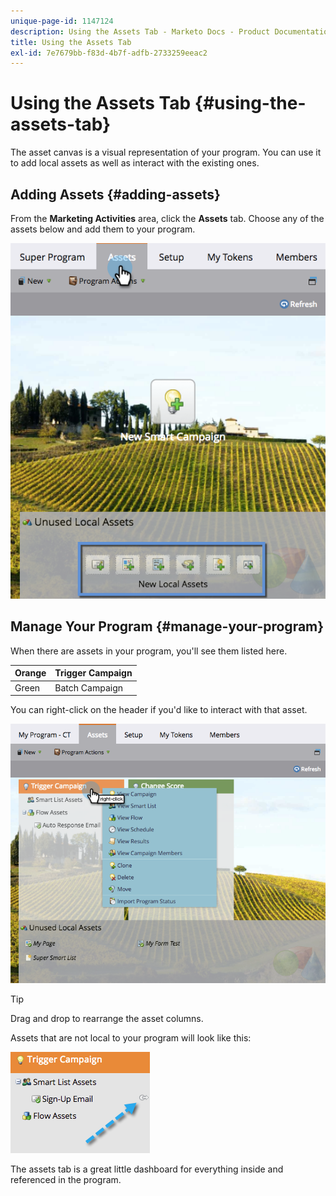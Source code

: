 ```yaml
---
unique-page-id: 1147124
description: Using the Assets Tab - Marketo Docs - Product Documentation
title: Using the Assets Tab
exl-id: 7e7679bb-f83d-4b7f-adfb-2733259eeac2
---
```

# Using the Assets Tab {#using-the-assets-tab}

The asset canvas is a visual representation of your program. You can use it to add local assets as well as interact with the existing ones.

## Adding Assets {#adding-assets}

From the **Marketing Activities** area, click the **Assets** tab. Choose any of the assets below and add them to your program.

![](assets/programassets.png)

## Manage Your Program  {#manage-your-program}

When there are assets in your program, you'll see them listed here.

| Orange |Trigger Campaign |
|---|---|
| Green |Batch Campaign |

You can right-click on the header if you'd like to interact with that asset.

![](assets/assetsprefilled.png)

>[!TIP]
>
>Drag and drop to rearrange the asset columns.

Assets that are not local to your program will look like this:

![](assets/image2014-9-18-16-3a30-3a33.png)

The assets tab is a great little dashboard for everything inside and referenced in the program.
